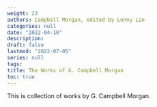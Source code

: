 ```yaml
---
weight: 23
authors: Campbell Morgan, edited by Lenny Lin
categories: null
date: "2022-04-10"
description: 
draft: false
lastmod: "2022-07-05"
series: null
tags:
title: The Works of G. Campbell Morgan
toc: true
---
```



This is collection of works by G. Campbell Morgan.


